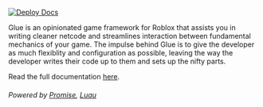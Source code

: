 [![Deploy Docs](https://github.com/afrxo/glue/actions/workflows/docs.yml/badge.svg)](https://github.com/afrxo/glue/actions/workflows/docs.yml)

Glue is an opinionated game framework for Roblox that assists you in writing cleaner netcode and streamlines interaction between fundamental mechanics of your game. The impulse behind Glue is to give the developer as much flexiblity and configuration as possible, leaving the way the developer writes their code up to them and sets up the nifty parts.

Read the full documentation [here](https://afrxo.github.io/glue).

###### Powered by [Promise](https://eryn.io/roblox-lua-promise/), [Luau](https://luau-lang.org/)